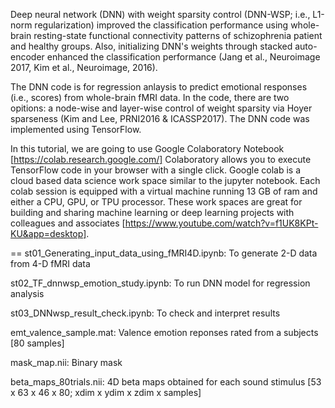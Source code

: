 
Deep neural network (DNN) with weight sparsity control (DNN-WSP; i.e., L1-norm regularization) improved 
the classification performance using whole-brain resting-state functional connectivity patterns of 
schizophrenia patient and healthy groups. Also, initializing DNN's weights through stacked auto-encoder enhanced 
the classification performance (Jang et al., Neuroimage 2017, Kim et al., Neuroimage, 2016). 

The DNN code is for regression anlaysis to predict emotional responses (i.e., scores) from whole-brain fMRI data. In the code, there are two opitions: a node-wise and layer-wise control of weight sparsity via Hoyer sparseness (Kim and Lee, PRNI2016 & ICASSP2017). The DNN code was implemented using TensorFlow. 

In this tutorial, we are going to use Google Colaboratory Notebook [https://colab.research.google.com/] Colaboratory allows you to execute TensorFlow code in your browser with a single click. Google colab is a cloud based data science work space similar to the jupyter notebook. Each colab session is equipped with a virtual machine running 13 GB of ram and either a CPU, GPU, or TPU processor. These work spaces are great for building and sharing machine learning or deep learning projects with colleagues and associates [https://www.youtube.com/watch?v=f1UK8KPt-KU&app=desktop].

==
st01_Generating_input_data_using_fMRI4D.ipynb: To generate 2-D data from 4-D fMRI data

st02_TF_dnnwsp_emotion_study.ipynb: To run DNN model for regression analysis

st03_DNNwsp_result_check.ipynb: To check and interpret results  

emt_valence_sample.mat: Valence emotion reponses rated from a subjects [80 samples]

mask_map.nii: Binary mask 

beta_maps_80trials.nii: 4D beta maps obtained for each sound stimulus [53 x 63 x 46 x 80; xdim x ydim x zdim x samples]
